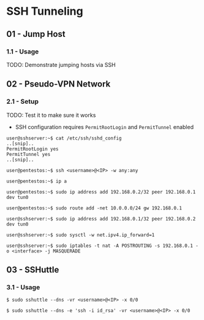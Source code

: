 # SSH Tunneling

## 01 - Jump Host

### 1.1 - Usage

TODO: Demonstrate jumping hosts via SSH

## 02 - Pseudo-VPN Network

### 2.1 - Setup

TODO: Test it to make sure it works

- SSH configuration requires `PermitRootLogin` and `PermitTunnel` enabled

```
user@sshserver:~$ cat /etc/ssh/sshd_config
..[snip]..
PermitRootLogin yes
PermitTunnel yes
..[snip]..
```

```
user@pentestos:~$ ssh <username>@<IP> -w any:any

user@pentestos:~$ ip a

user@pentestos:~$ sudo ip address add 192.168.0.2/32 peer 192.168.0.1 dev tun0

user@pentestos:~$ sudo route add -net 10.0.0.0/24 gw 192.168.0.1
```

```
user@sshserver:~$ sudo ip address add 192.168.0.1/32 peer 192.168.0.2 dev tun0

user@sshserver:~$ sudo sysctl -w net.ipv4.ip_forward=1

user@sshserver:~$ sudo iptables -t nat -A POSTROUTING -s 192.168.0.1 -o <interface> -j MASQUERADE
```

## 03 - SSHuttle

### 3.1 - Usage

```
$ sudo sshuttle --dns -vr <username>@<IP> -x 0/0

$ sudo sshuttle --dns -e 'ssh -i id_rsa' -vr <username>@<IP> -x 0/0
```